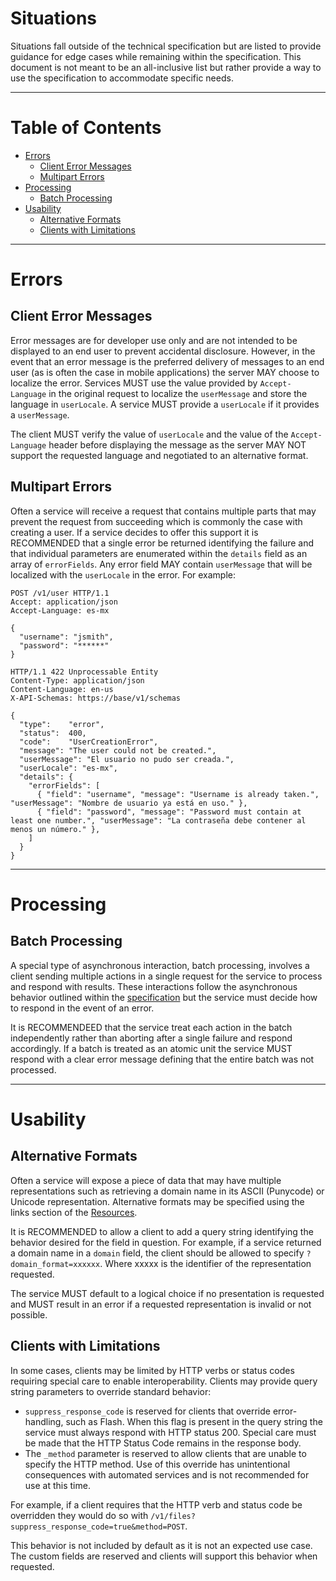 # Situations #

Situations fall outside of the technical specification but are listed to provide guidance for edge cases while remaining within the specification.  This document is not meant to be an all-inclusive list but rather provide a way to use the specification to accommodate specific needs.

----------------------------------------

# Table of Contents #

- [Errors](#errors)
  - [Client Error Messages](#client-error-messages)
  - [Multipart Errors](#multipart-errors)
- [Processing](#processing)
  - [Batch Processing](#batch-processing)
- [Usability](#usability)
  - [Alternative Formats](#alternative-formats)
  - [Clients with Limitations](#clients-with-limitations)

----------------------------------------
# Errors #

## Client Error Messages ##
Error messages are for developer use only and are not intended to be displayed to an end user to prevent accidental disclosure.  However, in the event that an error message is the preferred delivery of messages to an end user (as is often the case in mobile applications) the server MAY choose to localize the error.  Services MUST use the value provided by <code>Accept-Language</code> in the original request to localize the <code>userMessage</code> and store the language in <code>userLocale</code>.  A service MUST provide a <code>userLocale</code> if it provides a <code>userMessage</code>.

The client MUST verify the value of <code>userLocale</code> and the value of the <code>Accept-Language</code> header before displaying the message as the server MAY NOT support the requested language and negotiated to an alternative format.

## Multipart Errors ##
Often a service will receive a request that contains multiple parts that may prevent the request from succeeding which is commonly the case with creating a user.  If a service decides to offer this support it is RECOMMENDED that a single error be returned identifying the failure and that individual parameters are enumerated within the <code>details</code> field as an array of <code>errorFields</code>.  Any error field MAY contain <code>userMessage</code> that will be localized with the <code>userLocale</code> in the error.  For example:

```http
POST /v1/user HTTP/1.1
Accept: application/json
Accept-Language: es-mx

{
  "username": "jsmith",
  "password": "******"
}
```

```http
HTTP/1.1 422 Unprocessable Entity
Content-Type: application/json
Content-Language: en-us
X-API-Schemas: https://base/v1/schemas

{
  "type":    "error",
  "status":  400,
  "code":    "UserCreationError",
  "message": "The user could not be created.",
  "userMessage": "El usuario no pudo ser creada.",
  "userLocale": "es-mx", 
  "details": {
    "errorFields": [
      { "field": "username", "message": "Username is already taken.", "userMessage": "Nombre de usuario ya está en uso." },
      { "field": "password", "message": "Password must contain at least one number.", "userMessage": "La contraseña debe contener al menos un número." },
    ]
  }
}
```
----------------------------------------

# Processing #

## Batch Processing ##
A special type of asynchronous interaction, batch processing, involves a client sending multiple actions in a single request for the service to process and respond with results.  These interactions follow the asynchronous behavior outlined within the [specification](./specification.md#asynchronous-actions) but the service must decide how to respond in the event of an error.  

It is RECOMMENDEED that the service treat each action in the batch independently rather than aborting after a single failure and respond accordingly.  If a batch is treated as an atomic unit the service MUST respond with a clear error message defining that the entire batch was not processed.

----------------------------------------

# Usability 

## Alternative Formats ##
Often a service will expose a piece of data that may have multiple representations such as retrieving a domain name in its ASCII (Punycode) or Unicode representation.  Alternative formats may be specified using the links section of the [Resources](./specification.md#resources).

It is RECOMMENDED to allow a client to add a query string identifying the behavior desired for the field in question.  For example, if a service returned a domain name in a <code>domain</code> field, the client should be allowed to specify <code>?domain_format=xxxxxx</code>.  Where xxxxx is the identifier of the representation requested.  

The service MUST default to a logical choice if no presentation is requested and MUST result in an error if a requested representation is invalid or not possible.  

## Clients with Limitations ##
In some cases, clients may be limited by HTTP verbs or status codes requiring special care to enable interoperability.  Clients may provide query string parameters to override standard behavior:

  - <code>suppress_response_code</code> is reserved for clients that override error-handling, such as Flash.  When this flag is present in the query string the service must always respond with HTTP status 200. Special care must be made that the HTTP Status Code remains in the response body.
  - The <code>_method</code> parameter is reserved to allow clients that are unable to specify the HTTP method.  Use of this override has unintentional consequences with automated services and is not recommended for use at this time.

For example, if a client requires that the HTTP verb and status code be overridden they would do so with <code>/v1/files?suppress_response_code=true&method=POST</code>.

This behavior is not included by default as it is not an expected use case.  The custom fields are reserved and clients will support this behavior when requested.
